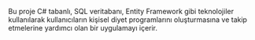 Bu proje C# tabanlı, SQL veritabanı, Entity Framework gibi teknolojiler kullanılarak kullanıcıların kişisel diyet programlarını oluşturmasına ve takip etmelerine yardımcı olan bir uygulamayı içerir.
